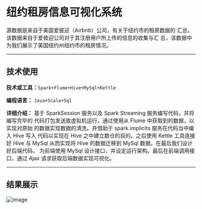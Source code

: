 # 纽约租房信息可视化系统

源数据是来自于美国爱彼迎（Airbnb）公司，有关于纽约市的租房数据的
汇总。该数据来自于爱彼迎公司对于其注册用户所上传的信息的收集与汇
总，该数据中为我们展示了美国纽约州纽约市的租房情况。

---

## 技术使用

**技术或工具：**`Spark+Flume+Hive+MySql+Kettle`

**编程语言：** `Java+Scala+Sql`

**详细介绍：** 基于 SparkSession 服务以及 Spark Streaming 服务编写代码，并将编写完毕的
代码打包发送致虚拟机运行，通过使用从 Flume 中获取到的数据，以实现对原始
的数据实现数据的清洗。并借助于 spark.implicits 服务在代码当中编入 Hive 写入
代码以实现在 Hive 之中建立数仓的目的。之后使用 Kettle 工具连接好 Hive 与
MySql 从而实现将 Hive 的数据迁移到 MySql 数据。在最后我们设计好后端代码，
为前端使用 MySql 设计接口，并设定运行架构。最后在前端调用接口，通过 Ajax
请求获取后端数据实现可视化。

---
## 结果展示

![image](https://github.com/user-attachments/assets/d4822016-8e6d-4a4f-9ec7-eb6a5ab554b3)


